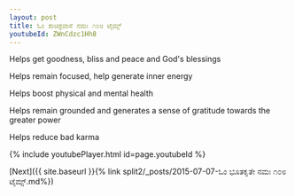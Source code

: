 ```yaml
---
layout: post
title: ಓಂ ಶುಚಿಶ್ರವಾಸೆ ನಮಃ ೧೦೮ ಟೈಮ್ಸ್
youtubeId: ZWnCdzc1Hh8
---
```

 
 
Helps get goodness, bliss and peace and God's blessings
 
Helps remain focused, help generate inner energy 
 
Helps boost physical and mental health 
 
Helps remain grounded and generates a sense of gratitude towards the greater power 
 
Helps reduce bad karma
 
 
 
 


{% include youtubePlayer.html id=page.youtubeId %}
 
[Next]({{ site.baseurl }}{% link  split2/_posts/2015-07-07-ಓಂ ಭೂತಕೃತೇ ನಮಃ ೧೦೮ ಟೈಮ್ಸ್.md%})
 
